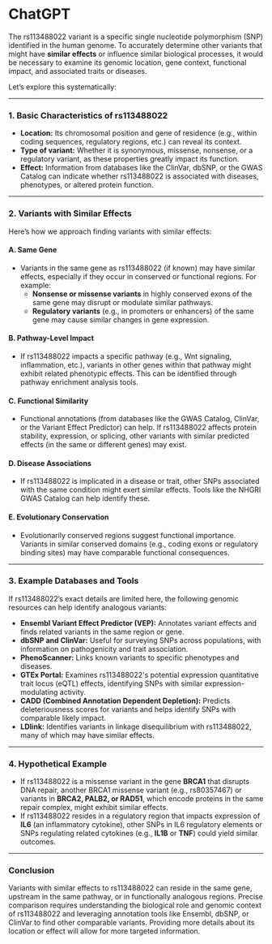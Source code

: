 # ChatGPT

The rs113488022 variant is a specific single nucleotide polymorphism (SNP) identified in the human genome. To accurately determine other variants that might have **similar effects** or influence similar biological processes, it would be necessary to examine its genomic location, gene context, functional impact, and associated traits or diseases.

Let’s explore this systematically:

---

### 1. **Basic Characteristics of rs113488022**
   - **Location:** Its chromosomal position and gene of residence (e.g., within coding sequences, regulatory regions, etc.) can reveal its context.
   - **Type of variant:** Whether it is synonymous, missense, nonsense, or a regulatory variant, as these properties greatly impact its function.
   - **Effect:** Information from databases like the ClinVar, dbSNP, or the GWAS Catalog can indicate whether rs113488022 is associated with diseases, phenotypes, or altered protein function.

---

### 2. **Variants with Similar Effects**
Here’s how we approach finding variants with similar effects:

#### A. **Same Gene**
   - Variants in the same gene as rs113488022 (if known) may have similar effects, especially if they occur in conserved or functional regions. For example:
     - **Nonsense or missense variants** in highly conserved exons of the same gene may disrupt or modulate similar pathways.
     - **Regulatory variants** (e.g., in promoters or enhancers) of the same gene may cause similar changes in gene expression.

#### B. **Pathway-Level Impact**
   - If rs113488022 impacts a specific pathway (e.g., Wnt signaling, inflammation, etc.), variants in other genes within that pathway might exhibit related phenotypic effects. This can be identified through pathway enrichment analysis tools.

#### C. **Functional Similarity**
   - Functional annotations (from databases like the GWAS Catalog, ClinVar, or the Variant Effect Predictor) can help. If rs113488022 affects protein stability, expression, or splicing, other variants with similar predicted effects (in the same or different genes) may exist.

#### D. **Disease Associations**
   - If rs113488022 is implicated in a disease or trait, other SNPs associated with the same condition might exert similar effects. Tools like the NHGRI GWAS Catalog can help identify these.

#### E. **Evolutionary Conservation**
   - Evolutionarily conserved regions suggest functional importance. Variants in similar conserved domains (e.g., coding exons or regulatory binding sites) may have comparable functional consequences.

---

### 3. **Example Databases and Tools**
If rs113488022’s exact details are limited here, the following genomic resources can help identify analogous variants:
   - **Ensembl Variant Effect Predictor (VEP):** Annotates variant effects and finds related variants in the same region or gene.
   - **dbSNP and ClinVar:** Useful for surveying SNPs across populations, with information on pathogenicity and trait association.
   - **PhenoScanner:** Links known variants to specific phenotypes and diseases.
   - **GTEx Portal:** Examines rs113488022's potential expression quantitative trait locus (eQTL) effects, identifying SNPs with similar expression-modulating activity.
   - **CADD (Combined Annotation Dependent Depletion):** Predicts deleteriousness scores for variants and helps identify SNPs with comparable likely impact.
   - **LDlink:** Identifies variants in linkage disequilibrium with rs113488022, many of which may have similar effects.

---

### 4. **Hypothetical Example**
   - If rs113488022 is a missense variant in the gene **BRCA1** that disrupts DNA repair, another BRCA1 missense variant (e.g., rs80357467) or variants in **BRCA2, PALB2, or RAD51**, which encode proteins in the same repair complex, might exhibit similar effects.
   - If rs113488022 resides in a regulatory region that impacts expression of **IL6** (an inflammatory cytokine), other SNPs in IL6 regulatory elements or SNPs regulating related cytokines (e.g., **IL1B** or **TNF**) could yield similar outcomes.

---

### Conclusion
Variants with similar effects to rs113488022 can reside in the same gene, upstream in the same pathway, or in functionally analogous regions. Precise comparison requires understanding the biological role and genomic context of rs113488022 and leveraging annotation tools like Ensembl, dbSNP, or ClinVar to find other comparable variants. Providing more details about its location or effect will allow for more targeted information.